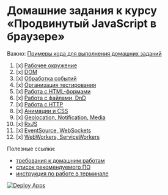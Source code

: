 # Домашние задания к курсу «Продвинутый JavaScript в браузере»

Важно: [Примеры кода для выполнения домашних заданий](https://github.com/netology-code/ahj-code)

1. [x] [Рабочее окружение](env)
1. [x] [DOM](dom)
1. [x] [Обработка событий](events)
1. [x] [Организация тестирования](testing)
1. [x] [Работа с HTML-формами](forms)
1. [x] [Работа с файлами, DnD](dnd)
1. [x] [Работа с HTTP](http)
1. [x] [Анимации и CSS](anim)
1. [x] [Geolocation, Notification, Media](media)
1. [x] [RxJS](rxjs)
1. [x] [EventSource, WebSockets](sse-ws)
1. [x] [WebWorkers, ServiceWorkers](workers)

Полезные ссылки:
* [требования к домашним работам](requirements.md)
* [список рекомендуемого ПО](software.md)
* [инструкция по работе в терминале](terminal.md)

[![Deploy Apps](https://github.com/backsty/ahj-homeworks/actions/workflows/deploy.yml/badge.svg)](https://github.com/backsty/ahj-homeworks/actions/workflows/deploy.yml)
